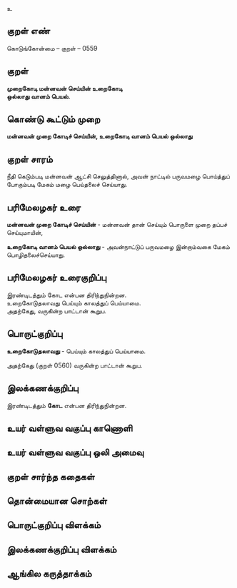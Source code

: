 உ

## குறள் எண் 

கொடுங்கோன்மை  – குறள் – 0559  

## குறள் 

**முறைகோடி மன்னவன் செய்யின் உறைகோடி  
ஒல்லாது வானம் பெயல்.**  

## கொண்டு கூட்டும் முறை

**மன்னவன் முறை கோடிச் செய்யின், உறைகோடி வானம் பெயல் ஒல்லாது**  

## குறள் சாரம் 

நீதி கெடும்படி மன்னவன் ஆட்சி செலுத்தினால், அவன் நாட்டில் பருவமழை பொய்த்துப் போகும்படி மேகம் மழை பெய்தலைச் செய்யாது.  

## பரிமேலழகர் உரை

**மன்னவன் முறை கோடிச் செய்யின்** - மன்னவன் தான் செய்யும் பொருளை முறை தப்பச் செய்யுமாயின்,  

**உறைகோடி வானம் பெயல் ஒல்லாது** - அவன்நாட்டுப் பருவமழை இன்றாம்வகை மேகம் பொழிதலைச்செய்யாது.  

## பரிமேலழகர் உரைகுறிப்பு   

இரண்டிடத்தும் கோட என்பன திரிந்துநின்றன.  
உறைகோடுதலாவது பெய்யும் காலத்துப் பெய்யாமை.  
அதற்கேது, வருகின்ற பாட்டான் கூறுப.   

## பொருட்குறிப்பு 

**உறைகோடுதலாவது** - பெய்யும் காலத்துப் பெய்யாமை.  

அதற்கேது (குறள் 0560) வருகின்ற பாட்டான் கூறுப.  

## இலக்கணக்குறிப்பு    

இரண்டிடத்தும் **கோட** என்பன திரிந்துநின்றன.  

## உயர் வள்ளுவ வகுப்பு காணொளி


## உயர் வள்ளுவ வகுப்பு ஒலி அமைவு 

 
## குறள் சார்ந்த கதைகள் 


## தொன்மையான சொற்கள்


## பொருட்குறிப்பு விளக்கம்


## இலக்கணக்குறிப்பு விளக்கம்


## ஆங்கில கருத்தாக்கம் 


